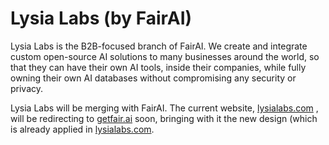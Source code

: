 # Lysia Labs (by FairAI)

Lysia Labs is the B2B-focused branch of FairAI. We create and integrate custom open-source AI solutions to many businesses around the world, so that they can have their own AI tools, inside their companies, while fully owning their own AI databases without compromising any security or privacy.

Lysia Labs will be merging with FairAI. The current website, [lysialabs.com](https://lysialabs.com) , will be redirecting to [getfair.ai](https://getfair.ai) soon, bringing with it the new design (which is already applied in [lysialabs.com](https://lysialabs.com).
